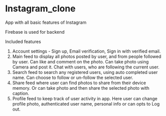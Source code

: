 # Instagram_clone
App with all basic features of Instagram

Firebase is used for backend

Included features
1.	Account settings - Sign up, Email verification, Sign in with verified email. 
2.	Main feed to display all photos posted by user, and from people followed by user.
    Can like and comment on the photo. Can take photo using Camera and post it. Chat with users, who are following the current user.
3.	Search feed to search any registered users, using auto completed user name. Can choose to follow or un-follow the selected user.
4.	Share feed where user can find photos to share from their device memory. 
    Or can take photo and then share the selected photo with caption.
5.	Profile feed to keep track of user activity in app. 
    Here user can change profile photo, authenticated user name, personal info or can opts to Log out.  

